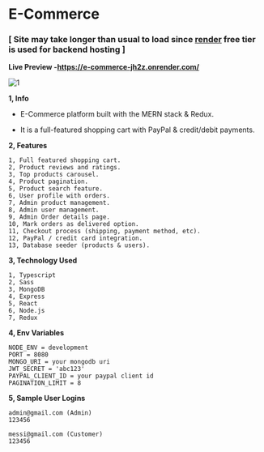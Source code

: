 # E-Commerce 
### [ Site may take longer than usual to load since [render](https://render.com/) free tier is used for backend hosting ]  ###

**Live Preview -https://e-commerce-jh2z.onrender.com/**

![1](https://github.com/LunaticEradicator/E-Commerce-Site/assets/107615206/524dc7eb-7eaf-4f41-83f5-c3bc6c70214e)

**1, Info**

* E-Commerce platform built with the MERN stack & Redux. 

* It is a full-featured shopping cart with PayPal & credit/debit payments.

**2, Features**

    1, Full featured shopping cart.
    2, Product reviews and ratings.
    3, Top products carousel.
    4, Product pagination.
    5, Product search feature.
    6, User profile with orders.
    7, Admin product management.
    8, Admin user management.
    9, Admin Order details page.
    10, Mark orders as delivered option.
    11, Checkout process (shipping, payment method, etc).
    12, PayPal / credit card integration.
    13, Database seeder (products & users).
    
**3, Technology Used**

    1, Typescript
    2, Sass
    3, MongoDB
    4, Express
    5, React
    6, Node.js
    7, Redux
    

**4, Env Variables**

    NODE_ENV = development
    PORT = 8080
    MONGO_URI = your mongodb uri
    JWT_SECRET = 'abc123'
    PAYPAL_CLIENT_ID = your paypal client id
    PAGINATION_LIMIT = 8

**5, Sample User Logins**

    admin@gmail.com (Admin)
    123456

    messi@gmail.com (Customer)
    123456




